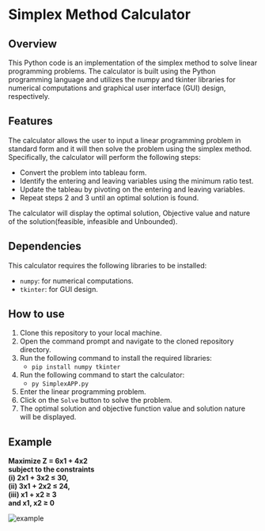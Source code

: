 # Simplex Method Calculator

## Overview
This Python code is an implementation of the simplex method to solve linear programming problems. The calculator is built using the Python programming language and utilizes the numpy and tkinter libraries for numerical computations and graphical user interface (GUI) design, respectively.

## Features
The calculator allows the user to input a linear programming problem in standard form and it will then solve the problem using the simplex method. Specifically, the calculator will perform the following steps:
- Convert the problem into tableau form.
- Identify the entering and leaving variables using the minimum ratio test.
- Update the tableau by pivoting on the entering and leaving variables.
- Repeat steps 2 and 3 until an optimal solution is found.

The calculator will display the optimal solution, Objective value and nature of the solution(feasible, infeasible and Unbounded).

## Dependencies
This calculator requires the following libraries to be installed:
- `numpy`: for numerical computations.
- `tkinter`: for GUI design.

## How to use
1. Clone this repository to your local machine.
2. Open the command prompt and navigate to the cloned repository directory.
3. Run the following command to install the required libraries: 
   - `pip install numpy tkinter`
4. Run the following command to start the calculator:
   - `py SimplexAPP.py`
5. Enter the linear programming problem.
6. Click on the `Solve` button to solve the problem.
7. The optimal solution and objective function value and solution nature will be displayed.

## Example 
 **Maximize Z = 6x1 + 4x2  
subject to the constraints  
(i) 2x1 + 3x2 ≤ 30,  
(ii) 3x1 + 2x2 ≤ 24,  
(iii) x1 + x2 ≥ 3  
and x1, x2 ≥ 0**

![example](url)

